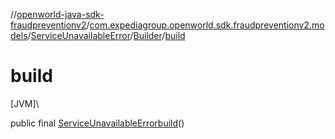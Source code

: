 //[openworld-java-sdk-fraudpreventionv2](../../../../index.md)/[com.expediagroup.openworld.sdk.fraudpreventionv2.models](../../index.md)/[ServiceUnavailableError](../index.md)/[Builder](index.md)/[build](build.md)

# build

[JVM]\

public final [ServiceUnavailableError](../index.md)[build](build.md)()
